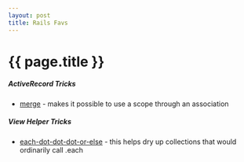 ```yaml
---
layout: post
title: Rails Favs
---
```


{{ page.title }}
================

##### ActiveRecord Tricks
* [merge](http://apidock.com/rails/ActiveRecord/SpawnMethods/merge) - makes it possible to use a scope through an association

##### View Helper Tricks
* [each-dot-dot-dot-or-else](http://www.justinweiss.com/blog/2014/11/24/each-dot-dot-dot-or-else/) - this helps dry up collections that would ordinarily call .each
